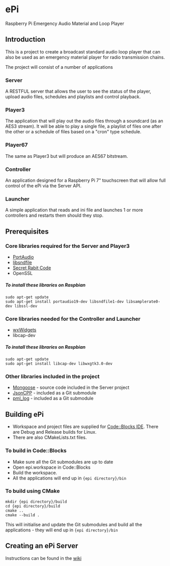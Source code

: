 # ePi
Raspberry Pi Emergency Audio Material and Loop Player

## Introduction
This is a project to create a broadcast standard audio loop player that can also be used as an emergency material player for radio transmission chains.

The project will consist of a number of applications

### Server
A RESTFUL server that allows the user to see the status of the player, upload audio files, schedules and playlists and control playback.

### Player3
The application that will play out the audio files through a soundcard (as an AES3 stream). It will be able to play a single file, a playlist of files one after the other or a schedule of files based on a "cron" type schedule.

### Player67
The same as Player3 but will produce an AES67 bitstream.

### Controller
An application designed for a Raspberry Pi 7" touchscreen that will allow full control of the ePi via the Server API.

### Launcher
A simple application that reads and ini file and launches 1 or more controllers and restarts them should they stop.

## Prerequisites

### Core libraries required for the Server and Player3

* [PortAudio](http://www.portaudio.com/download.html)
* [libsndfile](http://www.mega-nerd.com/libsndfile/)
* [Secret Rabit Code](http://www.mega-nerd.com/SRC/)
* OpenSSL

##### To install these libraries on Raspbian
```
sudo apt-get update
sudo apt-get install portaudio19-dev libsndfile1-dev libsamplerate0-dev libssl-dev
```

### Core libraries needed for the Controller and Launcher

* [wxWidgets](www.wxwidgets.org)
* libcap-dev

##### To install these libraries on Raspbian
```
sudo apt-get update
sudo apt-get install libcap-dev libwxgtk3.0-dev
```

### Other libraries included in the project

* [Mongoose](https://github.com/cesanta/mongoose) - source code included in the Server project
* [JsonCPP](https://github.com/open-source-parsers/jsoncpp) - included as a Git submodule
* [pml_log](https://github.com/martim01/log) - included as a Git submodule


## Building ePi

* Workspace and project files are supplied for [Code::Blocks IDE](http://www.codeblocks.org/). There are Debug and Release builds for Linux.
* There are also CMakeLists.txt files.

### To build in Code::Blocks
* Make sure all the Git submodules are up to date
* Open epi.workspace in Code::Blocks
* Build the workspace.
* All the applications will end up in ```{epi directory}/bin```

### To build using CMake
```
mkdir {epi directory}/build
cd {epi directory}/build
cmake ..
cmake --build .
```
This will initialise and update the Git submodules and build all the applications - they will end up in ```{epi directory}/bin```

## Creating an ePi Server
Instructions can be found in the [wiki](https://github.com/martim01/ePi/wiki/building)
